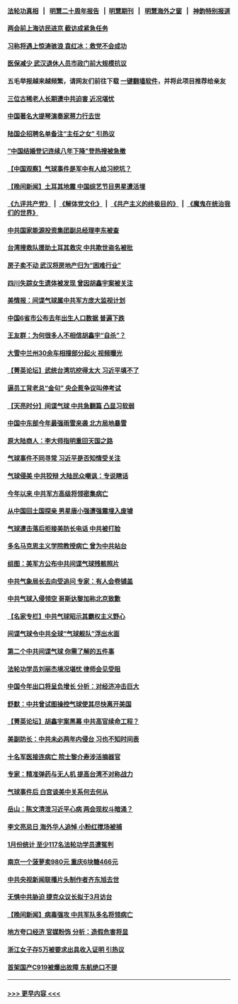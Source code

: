 #### [法轮功真相](https://github.com/gfw-breaker/truth/blob/master/README.md?t=0) &nbsp;&nbsp;|&nbsp;&nbsp; [明慧二十周年报告](https://github.com/gfw-breaker/mh-reports/blob/master/README.md?t=0) &nbsp;&nbsp;|&nbsp;&nbsp;[明慧期刊](https://github.com/gfw-breaker/mh-qikan) &nbsp;&nbsp;|&nbsp;&nbsp; [明慧海外之窗](https://github.com/gfw-breaker/mh-news/blob/master/README.md?t=0) &nbsp;&nbsp;|&nbsp;&nbsp; [神韵特别报道](https://github.com/gfw-breaker/mh-news/blob/master/shenyun.md?t=0)
#### [两会前上海访民进京 截访成紧急任务](../pages/nsc413/n13925365.md?t=02090043) 
#### [习称将遇上惊涛骇浪 袁红冰：救党不会成功](../pages/nsc413/n13925412.md?t=02090043) 
#### [医保减少 武汉退休人员市政门前大规模抗议](../pages/nsc413/n13925389.md?t=02090043) 
#### 五毛举报越来越频繁，请网友们前往下载 [一键翻墙软件](https://github.com/gfw-breaker/ssr-accounts)，并将此项目推荐给亲友
#### [三位古稀老人长期遭中共迫害 近况堪忧](../pages/nsc413/n13924554.md?t=02090043) 
#### [中国著名大提琴演奏家蒋力行去世](../pages/nsc413/n13925415.md?t=02090043) 
#### [陆国企招聘名单备注“主任之女” 引热议](../pages/nsc413/n13925388.md?t=02090043) 
#### [“中国结婚登记连续八年下降”登热搜被急撤](../pages/nsc413/n13925337.md?t=02090043) 
#### [【中国观察】气球事件是军中有人给习挖坑？](../pages/nsc413/n13925293.md?t=02090043) 
#### [【晚间新闻】土耳其地震 中国综艺节目男星遭活埋](../pages/nsc413/n13925370.md?t=02090043) 
#### [《九评共产党》](https://github.com/begood0513/9ping.md/blob/master/README.md) &nbsp;|&nbsp; [《解体党文化》](../../../../jtdwh.md/blob/master/README.md)  &nbsp;|&nbsp; [《共产主义的终极目的》](../../../../gczydzjmd.md/blob/master/README.md) &nbsp;|&nbsp; [《魔鬼在统治我们的世界》](../../../../mgztzwmdsj.md/blob/master/README.md) 
#### [中共国家能源投资集团副总经理李东被查](../pages/nsc413/n13925191.md?t=02090043) 
#### [台湾搜救队援助土耳其救灾 中共欺世盗名被批](../pages/nsc413/n13925269.md?t=02090043) 
#### [房子卖不动 武汉将房地产归为“困难行业”](../pages/nsc413/n13925300.md?t=02090043) 
#### [四川失踪女生遗体被发现 曾因胡鑫宇案被关注](../pages/nsc413/n13925036.md?t=02090043) 
#### [美情报：间谍气球属中共军方庞大监视计划](../pages/nsc413/n13924995.md?t=02090043) 
#### [中国6省市公布去年出生人口数据 普遍下跌](../pages/nsc413/n13925082.md?t=02090043) 
#### [王友群：为何很多人不相信胡鑫宇“自杀”？](../pages/nsc413/n13925052.md?t=02090043) 
#### [大雪中兰州30余车相撞部分起火 视频曝光](../pages/nsc413/n13925010.md?t=02090043) 
#### [【菁英论坛】武统台湾坑挖得太大 习近平填不了](../pages/nsc413/n13924907.md?t=02090043) 
#### [逼员工背老总“金句” 央企惹争议叫停考试](../pages/nsc413/n13925009.md?t=02090043) 
#### [【天亮时分】间谍气球 中共急翻篇 凸显习软弱](../pages/nsc413/n13924904.md?t=02090043) 
#### [中国中东部今年最强雨雪来袭 北方局地暴雪](../pages/nsc413/n13925005.md?t=02090043) 
#### [原大陆商人：李大师指明重回天国之路](../pages/nsc413/n13924994.md?t=02090043) 
#### [气球事件不同寻常 习近平是否知情受关注](../pages/nsc413/n13924938.md?t=02090043) 
#### [气球侵美 中共狡辩 大陆民众嘲讽：专说瞎话](../pages/nsc413/n13922705.md?t=02090043) 
#### [今年以来 中共军方高级将领密集病亡](../pages/nsc413/n13924862.md?t=02090043) 
#### [从中国回土国探亲 男星唐小强遭强震埋入废墟](../pages/nsc413/n13924832.md?t=02090043) 
#### [气球遭击落后拒接美防长电话 中共被打脸](../pages/nsc413/n13924861.md?t=02090043) 
#### [多名马克思主义学院教授病亡 曾为中共站台](../pages/nsc413/n13924817.md?t=02090043) 
#### [组图：美军方公布中共间谍气球残骸照片](../pages/nsc413/n13924854.md?t=02090043) 
#### [中共气象局长去向受追问 专家：有人会卷铺盖](../pages/nsc413/n13924836.md?t=02090043) 
#### [中共气球入侵领空 哥斯达黎加称北京致歉](../pages/nsc413/n13924829.md?t=02090043) 
#### [【名家专栏】中共气球昭示其霸权主义野心](../pages/nsc413/n13924600.md?t=02090043) 
#### [间谍气球令中共全球“气球舰队”浮出水面](../pages/nsc413/n13924302.md?t=02090043) 
#### [第二个中共间谍气球 你需了解的五件事](../pages/nsc413/n13924810.md?t=02090043) 
#### [法轮功学员刘丽杰境况堪忧 律师会见受阻](../pages/nsc413/n13924569.md?t=02090043) 
#### [中国今年出口将呈负增长 分析：对经济冲击巨大](../pages/nsc413/n13924797.md?t=02090043) 
#### [舒默：中共曾试图操控气球使其尽快离开美国](../pages/nsc413/n13924808.md?t=02090043) 
#### [【菁英论坛】胡鑫宇案黑幕 中共高官续命工程？](../pages/nsc413/n13924222.md?t=02090043) 
#### [美副防长：中共未必两年内侵台 习也不知时间表](../pages/nsc413/n13924511.md?t=02090043) 
#### [十名军医接连病亡 院士黎介寿涉活摘器官](../pages/nsc413/n13924785.md?t=02090043) 
#### [专家：精准弹药与无人机 提高台湾不对称战力](../pages/nsc413/n13924544.md?t=02090043) 
#### [气球事件后 白宫谈美中关系何去何从](../pages/nsc413/n13924759.md?t=02090043) 
#### [岳山：陈文清泄习近平心病 两会现权斗暗涌？](../pages/nsc413/n13924607.md?t=02090043) 
#### [李文亮忌日 海外华人追悼 小粉红搅场被捕](../pages/nsc413/n13924598.md?t=02090043) 
#### [1月份统计 至少117名法轮功学员遭冤判](../pages/nsc413/n13924061.md?t=02090043) 
#### [南京一个菠萝卖980元 重庆6块糖466元](../pages/nsc413/n13924532.md?t=02090043) 
#### [中共央视新闻联播片头制作者齐东旭去世](../pages/nsc413/n13924494.md?t=02090043) 
#### [无惧中共胁迫 捷克众议长拟于3月访台](../pages/nsc413/n13924263.md?t=02090043) 
#### [【晚间新闻】病毒强攻 中共军队多名将领病亡](../pages/nsc413/n13924509.md?t=02090043) 
#### [地方夸口经济 官媒粉饰 分析：造假危害将显](../pages/nsc413/n13924447.md?t=02090043) 
#### [浙江女子存5万被要求出具收入证明 引热议](../pages/nsc413/n13924442.md?t=02090043) 
#### [首架国产C919被爆出故障 东航绝口不提](../pages/nsc413/n13924304.md?t=02090043) 

----
#### [ >>> 更早内容 <<< ](../indexes/nsc413-earlier.md)
